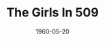 ---
title: The Girls In 509
date: 1960-05-20
closing_date: 1960-05-28
layout: productions
playbill:
Theatre: Theatre Jacksonville
Venue: Little Theatre
cast:
- Mimsy: Claire Zundell
- Aunt Hettie: Mildred Thomas
- Old Jim: Robert Agnew
- Ryan, of the Daily News: Clay Scobey
- Pusey: Joseph Ferri
- Miss Freud: Bunni Thornhill
- Winthrop Allen: Marshall Grauer
- Summers, of the Herald Tribune: Paul Galloway
- Johnson, of the Daily Mirror: Del Popwell
- Rosenthal, of the Post: Joseph Hyde
- Francis X. Nella: Marshall Grauer
- Aubrey McKittridge: Al Pinan
crew:
- Designer and Director: Maurice Geoffrey
- Stage Manager: Bill Gibbs
- Assistant Stage Manager: Warren Zundell
- Book-Holder: Gayle Swymer
- Sound Effects:
  - Laurene Prescott
  - Jack Evans
- Lighting:
  - Jack Broughton
  - Warren Zundell
  - Ernie Evans
  - Marge Rocca
  - Alaire Harper
  - Pat Arpen
- Costumes:
  - Ellen Black
  - Sue Black
- Properties:
  - Esther Barnes
  - Helen Keegan
  - Marie Bristow
  - Gwyda Agnew
  - Virginia Popwell
  - Betty Slifer
  - Thelma Mayeron
  - Pat Hayward
  - Pat Arpen
  - Debbie Dunn
- Make-Up:
  - Dorothy Portnoy
  - Virginia Popwell
  - Sabina Reiser Meyer
  - Ellen Black
- Zebra Trap Arrangement:
  - Bernard Ettlinger
  - Marshall Grauer
  - Del Popwell
  - Al Pinan
  - Frank Ridge
  - Dixie Cohen
  - Al Pinan
- Scenery:
  - Jack Broughton
  - Thelma Mayeron
  - Alaire Harper
  - Harriet Ettlinger
  - Bernard Ettlinger
  - Sue Black
  - Jean Soderstrom
  - Ernie Evans
  - Rozelle Cohen
  - Gayle Swymer
  - Claire Lashley
  - Betty Slifer
  - Bunni Thornhill
  - Paul Galloway
  - Merline Galloway
  - Robey Robson
external_links:
---